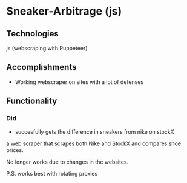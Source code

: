 # Sneaker-Arbitrage (js)
## Technologies 
js (webscraping with Puppeteer)

## Accomplishments
+  Working webscraper on sites with a lot of defenses


## Functionality
### Did
+ succesfully gets the difference in sneakers from nike on stockX 





a web scraper that scrapes both Nike and StockX and compares shoe prices.

No longer works due to changes in the websites.

P.S. works best with rotating proxies

